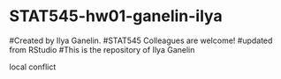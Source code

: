 # STAT545-hw01-ganelin-ilya

#Created by Ilya Ganelin. 
#STAT545 Colleagues are welcome!
#updated from RStudio
#This is the repository of Ilya Ganelin

local conflict